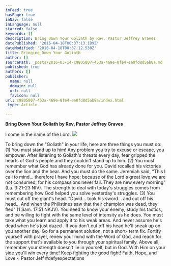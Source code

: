 ```yaml
---
inFeed: true
hasPage: true
inNav: false
inLanguage: null
starred: false
keywords: []
description: Bring Down Your Goliath by Rev. Pastor Jeffrey Graves
datePublished: '2016-04-18T00:37:13.189Z'
dateModified: '2016-04-18T00:37:12.530Z'
title: Bringing Down Your Goliath
author: []
sourcePath: _posts/2016-03-14-c9805807-453a-469e-8fe4-ee0fd8d5ab8a.md
published: true
authors: []
publisher:
  name: null
  domain: null
  url: null
  favicon: null
url: c9805807-453a-469e-8fe4-ee0fd8d5ab8a/index.html
_type: Article

---
```

**Bring Down Your Goliath by Rev. Pastor Jeffrey Graves**

I come in the name of the Lord.
![](https://the-grid-user-content.s3-us-west-2.amazonaws.com/efb63ef8-b225-403e-b7ff-30ef8605f340.jpg)

To bring down the "Goliath" in your life, here are three things you must do: (1) You must stand up to him! Any problem you try to excuse or escape, you empower. After listening to Goliath's threats every day, fear gripped the hearts of God's people and they couldn't stand up to him. (2) You must remember what God has already done for you. David recalled his victories over the lion and the bear. And you must do the same. Jeremiah said, "This I call to mind... therefore I have hope: because of the Lord's great love we are not consumed, for his compassions never fail. They are new every morning" (La. 3:21-23 NIV). The strength to deal with today's struggles comes from remembering how God helped you solve yesterday's struggles. (3) You must cut off the giant's head. "David... took his sword... and cut off his head... And when the Philistines saw that their champion was dead, they fled" (1 Sam. 17:51 NKJV). You need to know your enemy, study his tactics, and be willing to fight with the same level of intensity as he does. You must take what you learn and apply it to his weak areas. And never assume he's dead when he's just dazed . If you don't cut off his head he'll sneak up on you another day. Go for a permanent solution, not a short- term fix. Fortify yourself with prayer, renew your mind with the Word of God, and reach for the support that's available to you through your spiritual family. Above all, remember your strength doesn't lie in yourself, but in God. With Him on your side you'll win every time! Keep fighting the good fight! Faith, Hope, and Love ~ Pastor Jeff \#‎defyexpectations

‪